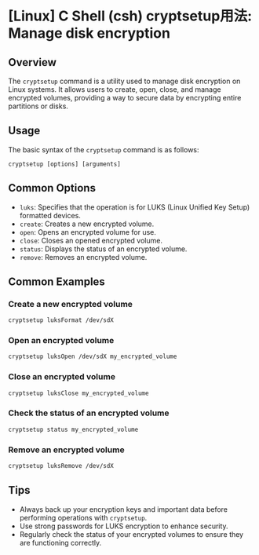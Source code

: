 # [Linux] C Shell (csh) cryptsetup用法: Manage disk encryption

## Overview
The `cryptsetup` command is a utility used to manage disk encryption on Linux systems. It allows users to create, open, close, and manage encrypted volumes, providing a way to secure data by encrypting entire partitions or disks.

## Usage
The basic syntax of the `cryptsetup` command is as follows:

```
cryptsetup [options] [arguments]
```

## Common Options
- `luks`: Specifies that the operation is for LUKS (Linux Unified Key Setup) formatted devices.
- `create`: Creates a new encrypted volume.
- `open`: Opens an encrypted volume for use.
- `close`: Closes an opened encrypted volume.
- `status`: Displays the status of an encrypted volume.
- `remove`: Removes an encrypted volume.

## Common Examples

### Create a new encrypted volume
```bash
cryptsetup luksFormat /dev/sdX
```

### Open an encrypted volume
```bash
cryptsetup luksOpen /dev/sdX my_encrypted_volume
```

### Close an encrypted volume
```bash
cryptsetup luksClose my_encrypted_volume
```

### Check the status of an encrypted volume
```bash
cryptsetup status my_encrypted_volume
```

### Remove an encrypted volume
```bash
cryptsetup luksRemove /dev/sdX
```

## Tips
- Always back up your encryption keys and important data before performing operations with `cryptsetup`.
- Use strong passwords for LUKS encryption to enhance security.
- Regularly check the status of your encrypted volumes to ensure they are functioning correctly.